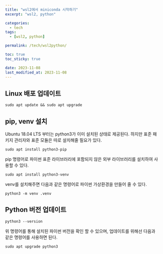 ```yaml
---
title: "wsl2에서 miniconda 시작하기"
excerpt: "wsl2, python"

categories:
  - tech
tags:
  - [wsl2, python]

permalink: /tech/wsl2python/

toc: true
toc_sticky: true

date: 2023-11-08
last_modified_at: 2023-11-08
---
```


## Linux 배포 업데이트

```
sudo apt update && sudo apt upgrade
```

## pip, venv 설치
Ubuntu 18.04 LTS 부터는 python3가 이미 설치된 상태로 제공된다. 하지만 표준 패키지 관리자와 표준 모듈은 따로 설치해줄 필요가 있다.

```
sudo apt install python3-pip
```
pip 명령어로 파이썬 표준 라이브러리에 포함되지 않은 외부 라이브러리를 설치하여 사용할 수 있다.

```
sudo apt install python3-venv
```
venv를 설치해주면 다음과 같은 명령어로 파이썬 가상환경을 만들어 줄 수 있다.
```
python3 -m venv .venv
```

## Python 버전 업데이트
```
python3 --version
```
위 명령어를 통해 설치된 파이썬 버전을 확인 할 수 있으며, 업데이트를 위해선 다음과 같은 명령어를 사용하면 된다.

```
sudo apt upgrade python3
```
